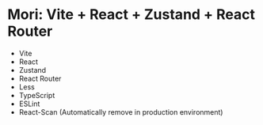 # Mori: Vite + React + Zustand + React Router

-   Vite
-   React
-   Zustand
-   React Router
-   Less
-   TypeScript
-   ESLint
-   React-Scan (Automatically remove in production environment)
